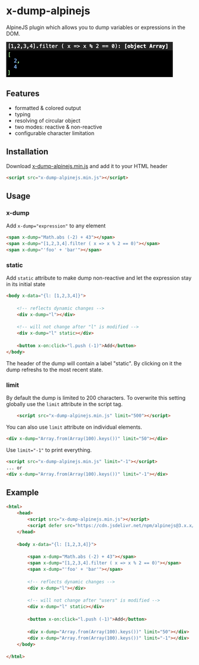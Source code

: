 # x-dump-alpinejs
AlpineJS plugin which allows you to dump variables or expressions in the DOM.

![screenshot](https://raw.githubusercontent.com/flappix/x-dump-alpinejs/refs/heads/main/screenshot1.png)

## Features

- formatted & colored output
- typing
- resolving of circular object
- two modes: reactive & non-reactive
- configurable character limitation 

## Installation

Download [x-dump-alpinejs.min.js](https://raw.githubusercontent.com/flappix/x-dump-alpinejs/refs/heads/main/dist/x-dump-alpinejs.min.js) and add it to your HTML header
```html
<script src="x-dump-alpinejs.min.js"></script>
```

## Usage

### x-dump
Add `x-dump="expression"` to any element

```html
<span x-dump="Math.abs (-2) + 43"></span>
<span x-dump="[1,2,3,4].filter ( x => x % 2 == 0)"></span>
<span x-dump="'foo' + 'bar'"></span>
```

### static
Add `static` attribute to make dump non-reactive and let the expression stay in its initial state

```html
<body x-data="{l: [1,2,3,4]}">
	
	<!-- reflects dynamic changes -->
	<div x-dump="l"></div>
	
	<!-- will not change after "l" is modified -->
	<div x-dump="l" static></div>
	
	<button x-on:click="l.push (-1)">Add</button>
</body>
```

The header of the dump will contain a label "static". By clicking on it the dump refreshs to the most recent state.

### limit

By default the dump is limited to 200 characters.
To overwrite this setting globally use the `limit` attribute in the script tag.
```html
	<script src="x-dump-alpinejs.min.js" limit="500"></script>
```

You can also use `limit` attribute on individual elements.

```html
<div x-dump="Array.from(Array(100).keys())" limit="50"></div>
```

Use `limit="-1"` to print everything.
```html
<script src="x-dump-alpinejs.min.js" limit="-1"></script>
... or
<div x-dump="Array.from(Array(100).keys())" limit="-1"></div>
```

## Example

```html
<html>
	<head>
		<script src="x-dump-alpinejs.min.js"></script>
		<script defer src="https://cdn.jsdelivr.net/npm/alpinejs@3.x.x/dist/cdn.min.js"></script>
	</head>

	<body x-data="{l: [1,2,3,4]}">
		
		<span x-dump="Math.abs (-2) + 43"></span>
		<span x-dump="[1,2,3,4].filter ( x => x % 2 == 0)"></span>
		<span x-dump="'foo' + 'bar'"></span>
		
		<!-- reflects dynamic changes -->
		<div x-dump="l"></div>
		
		<!-- will not change after "users" is modified -->
		<div x-dump="l" static></div>
		
		<button x-on:click="l.push (-1)">Add</button>
		
		<div x-dump="Array.from(Array(100).keys())" limit="50"></div>
		<div x-dump="Array.from(Array(100).keys())" limit="-1"></div>
	</body>

</html>
```
